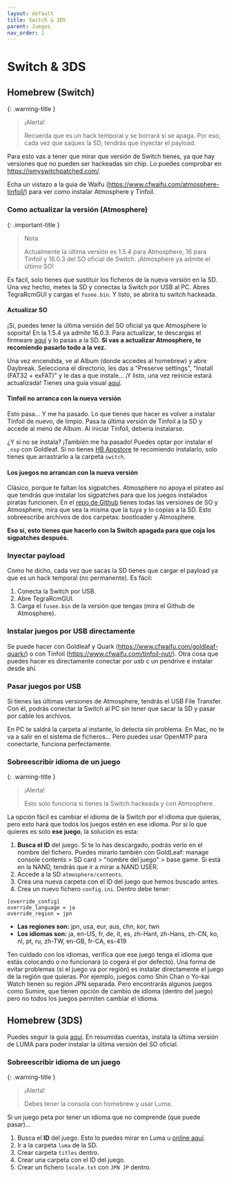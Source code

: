 ```yaml
---
layout: default
title: Switch & 3DS
parent: Juegos
nav_order: 1
---
```


# Switch & 3DS

## Homebrew (Switch)

{: .warning-title }
> ¡Alerta!
>
> Recuerda que es un hack temporal y se borrará si se apaga. Por eso, cada vez que saques la SD, tendrás que inyectar el payload.

Para esto vas a tener que mirar que versión de Switch tienes, ya que hay versiones que no pueden ser hackeadas sin chip. Lo puedes comprobar en https://ismyswitchpatched.com/.

Echa un vistazo a la guia de Waifu (https://www.cfwaifu.com/atmosphere-tinfoil/) para ver como instalar Atmosphere y Tinfoil.

### Como actualizar la versión (Atmosphere)

{: .important-title }
> Nota
>
> Actualmente la última versión es 1.5.4 para Atmosphere, 16 para Tinfoil y 16.0.3 del SO oficial de Switch. ¡Atmosphere ya admite el último SO!

Es fácil, solo tienes que sustituir los ficheros de la nueva versión en la SD. Una vez hecho, metes la SD y conectas la Switch por USB al PC. Abres TegraRcmGUI y cargas el `fusee.bin`. Y listo, se abrirá tu switch hackeada.

#### Actualizar SO

¡Sí, puedes tener la última versión del SO oficial ya que Atmosphere lo soporta! En la 1.5.4 ya admite 16.0.3. Para actualizar, te descargas el firmware [aquí](https://switchscene.org/resources/categories/firmwares-oficiales.7/) y lo pasas a la SD. **Si vas a actualizar Atmosphere, te recomiendo pasarlo todo a la vez.**

Una vez encendida, ve al Album (donde accedes al homebrew) y abre Daybreak. Selecciona el directorio, les das a "Preserve settings", "Install (FAT32 + exFAT)" y le das a que instale… ¡Y listo, una vez reinicie estará actualizada! Tienes una guía visual [aquí](https://switchscene.org/threads/gu%C3%ADa-para-actualizar-el-firmware-de-la-switch-con-daybreak.2663/).

#### Tinfoil no arranca con la nueva versión

Esto pasa… Y me ha pasado. Lo que tienes que hacer es volver a instalar Tinfoil de nuevo, de limpio. Pasa la última versión de Tinfoil a la SD y accede al menú de Album. Al iniciar Tinfoil, debería instalarse.

¿Y si no se instala? ¡También me ha pasado! Puedes optar por instalar el `.nsp` con Goldleaf. Si no tienes [HB Appstore](https://github.com/fortheusers/hb-appstore/releases) te recomiendo instalarlo, solo tienes que arrastrarlo a la carpeta `switch`.

#### Los juegos no arrancan con la nueva versión

Clásico, porque te faltan los sigpatches. Atmosphere no apoya el pirateo así que tendrás que instalar los sigpatches para que los juegos instalados piratas funcionen. En el [repo de Github](https://github.com/THZoria/AtmoPack-Vanilla/releases) tienes todas las versiones de SO y Atmosphere, mira que sea la misma que la tuya y lo copias a la SD. Esto sobreescribe archivos de dos carpetas: bootloader y Atmosphere.

**Eso sí, esto tienes que hacerlo con la Switch apagada para que coja los sigpatches después.**

### Inyectar payload

Como he dicho, cada vez que sacas la SD tienes que cargar el payload ya que es un hack temporal (no permanente). Es fácil:

1. Conecta la Switch por USB.
2. Abre TegraRcmGUI.
3. Carga el `fusee.bin` de la versión que tengas (mira el Github de Atmosphere).

### Instalar juegos por USB directamente

Se puede hacer con Goldleaf y Quark (https://www.cfwaifu.com/goldleaf-quark/) o con Tinfoil (https://www.cfwaifu.com/tinfoil-nut/). Otra cosa que puedes hacer es directamente conectar por usb c un pendrive e instalar desde ahí.

### Pasar juegos por USB

Si tienes las últimas versiones de Atmosphere, tendrás el USB File Transfer. Con él, podrás conectar la Switch al PC sin tener que sacar la SD y pasar por cable los archivos.

En PC te saldrá la carpeta al instante, lo detecta sin problema. En Mac, no te va a salir en el sistema de ficheros… Pero puedes usar OpenMTP para conectarte, funciona perfectamente.

### Sobreescribir idioma de un juego

{: .warning-title }
> ¡Alerta!
>
> Esto solo funciona si tienes la Switch hackeada y con Atmosphere.

La opción fácil es cambiar el idioma de la Switch por el idioma que quieras, pero esto hará que todos los juegos estén en ese idioma. Por si lo que quieres es solo **ese juego**, la solución es esta:

1. **Busca el ID** del juego. Si te lo has descargado, podrás verlo en el nombre del fichero. Puedes mirarlo también con GoldLeaf: manage console contents > SD card > "nombre del juego" > base game. Si está en la NAND, tendrás que ir a mirar a NAND USER.
2. Accede a la SD `atmosphere/contents`.
3. Crea una nueva carpeta con el ID del juego que hemos buscado antes.
4. Crea un nuevo fichero `config.ini`. Dentro debe tener:

```
[override_config] 
override_language = ja 
override_region = jpn
```

- **Las regiones son:** jpn, usa, eur, aus, chn, kor, twn
- **Los idiomas son:** ja, en-US, fr, de, it, es, zh-Hant, zh-Hans, zh-CN, ko, nl, pt, ru, zh-TW, en-GB, fr-CA, es-419

Ten cuidado con los idiomas, verifica que ese juego tenga el idioma que estás colocando o no funcionará (o cogerá el por defecto). Una forma de evitar problemas (si el juego va por región) es instalar directamente el juego de la región que quieras. Por ejemplo, juegos como Shin Chan o Yo-kai Watch tienen su región JPN separada. Pero encontrarás algunos juegos como Sumire, que tienen opción de cambio de idioma (dentro del juego) pero no todos los juegos permiten cambiar el idioma.

## Homebrew (3DS)

Puedes seguir la guía [aquí](https://3ds.hacks.guide/es_ES/). En resumidas cuentas, instala la última versión de LUMA para poder instalar la última versión del SO oficial.

### Sobreescribir idioma de un juego

{: .warning-title }
> ¡Alerta!
>
> Debes tener la consola con homebrew y usar Luma.

Si un juego peta por tener un idioma que no comprende (que puede pasar)…

1. Busca el **ID** del juego. Esto lo puedes mirar en Luma u [online aquí](http://3dsdb.com/).
2. Ir a la carpeta `luma` de la SD.
3. Crear carpeta `titles` dentro.
4. Crear una carpeta con el ID del juego.
5. Crear un fichero `locale.txt` con `JPN JP` dentro.
